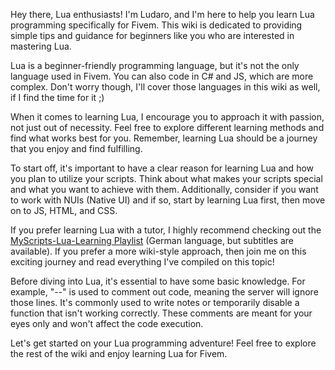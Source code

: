Hey there, Lua enthusiasts! I'm Ludaro, and I'm here to help you learn Lua programming specifically for Fivem. This wiki is dedicated to providing simple tips and guidance for beginners like you who are interested in mastering Lua.

Lua is a beginner-friendly programming language, but it's not the only language used in Fivem. You can also code in C# and JS, which are more complex. Don't worry though, I'll cover those languages in this wiki as well, if I find the time for it ;)

When it comes to learning Lua, I encourage you to approach it with passion, not just out of necessity. Feel free to explore different learning methods and find what works best for you. Remember, learning Lua should be a journey that you enjoy and find fulfilling.

To start off, it's important to have a clear reason for learning Lua and how you plan to utilize your scripts. Think about what makes your scripts special and what you want to achieve with them. Additionally, consider if you want to work with NUIs (Native UI) and if so, start by learning Lua first, then move on to JS, HTML, and CSS.

If you prefer learning Lua with a tutor, I highly recommend checking out the [MyScripts-Lua-Learning Playlist](https://www.youtube.com/playlist?list=PLCZL-wemJPHY5JG4kqcOX6TYHj0iCeT_I) (German language, but subtitles are available). If you prefer a more wiki-style approach, then join me on this exciting journey and read everything I've compiled on this topic!

Before diving into Lua, it's essential to have some basic knowledge. For example, "--" is used to comment out code, meaning the server will ignore those lines. It's commonly used to write notes or temporarily disable a function that isn't working correctly. These comments are meant for your eyes only and won't affect the code execution.

Let's get started on your Lua programming adventure! Feel free to explore the rest of the wiki and enjoy learning Lua for Fivem.